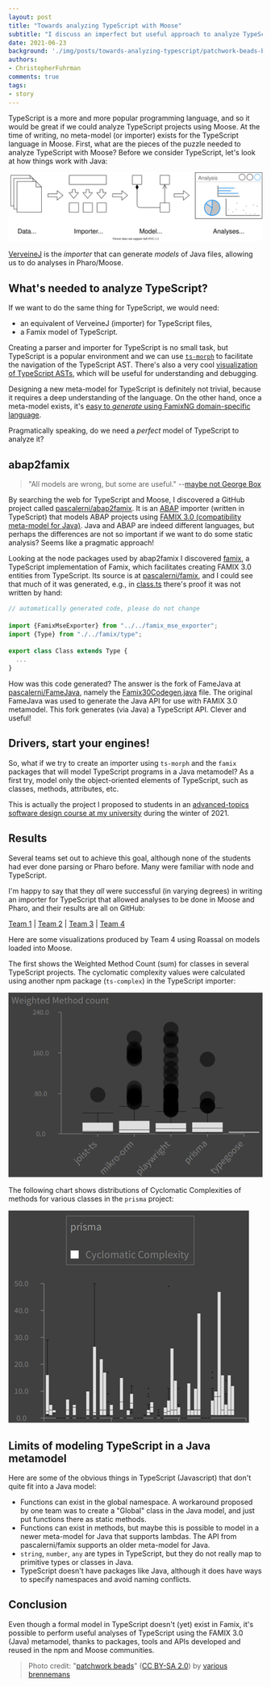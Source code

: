 ```yaml
---
layout: post
title: "Towards analyzing TypeScript with Moose"
subtitle: "I discuss an imperfect but useful approach to analyze TypeScript projects using existing elements."
date: 2021-06-23
background: './img/posts/towards-analyzing-typescript/patchwork-beads-by-various-brennemans.jpg'
authors:
- ChristopherFuhrman
comments: true
tags:
- story
---
```


TypeScript is a more and more popular programming language, and so it would be great if we could analyze TypeScript projects using Moose.
At the time of writing, no meta-model (or importer) exists for the TypeScript language in Moose.
First, what are the pieces of the puzzle needed to analyze TypeScript with Moose?
Before we consider TypeScript, let's look at how things work with Java:

![Elements of analyzing a Java project](./img/posts/towards-analyzing-typescript/puzzle.drawio.svg)

[VerveineJ](https://github.com/moosetechnology/VerveineJ) is the *importer* that can generate *models* of Java files, allowing us to do analyses in Pharo/Moose.

## What's needed to analyze TypeScript?

If we want to do the same thing for TypeScript, we would need:

- an equivalent of VerveineJ (importer) for TypeScript files,
- a Famix model of TypeScript.
 
Creating a parser and importer for TypeScript is no small task, but TypeScript is a popular environment and we can use [`ts-morph`](https://ts-morph.com/) to facilitate the navigation of the TypeScript AST.
There's also a very cool [visualization of TypeScript ASTs](https://ts-ast-viewer.com/#), which will be useful for understanding and debugging.

Designing a new meta-model for TypeScript is definitely not trivial, because it requires a deep understanding of the language.
On the other hand, once a meta-model exists, it's [easy to *generate* using FamixNG domain-specific language](/developers/create-new-metamodel).

Pragmatically speaking, do we need a *perfect* model of TypeScript to analyze it?

## abap2famix

> "All models are wrong, but some are useful." --[maybe not George Box](https://en.wikipedia.org/wiki/All_models_are_wrong)

By searching the web for TypeScript and Moose, I discovered a GitHub project called [pascalerni/abap2famix](https://github.com/pascalerni/abap2famix). 
It is an [ABAP](https://en.wikipedia.org/wiki/ABAP) importer (written in TypeScript) that models ABAP projects using [FAMIX 3.0 (compatibility meta-model for Java)](https://www.researchgate.net/publication/265428652_MSE_and_FAMIX_30_an_Interexchange_Format_and_Source_Code_Model_Family).
Java and ABAP are indeed different languages, but perhaps the differences are not so important if we want to do some static analysis?
Seems like a pragmatic approach!

Looking at the node packages used by abap2famix I discovered [famix](https://www.npmjs.com/package/famix), a TypeScript implementation of Famix, which facilitates creating FAMIX 3.0 entities from TypeScript.
Its source is at [pascalerni/famix](https://github.com/pascalerni/famix), and I could see that much of it was generated, e.g., in [class.ts](https://github.com/pascalerni/famix/blob/d68d11cbbc3f8423dcd1acd46da602ea13e2b1f4/src/model/famix/class.ts#L1) there's proof it was not written by hand:

```typescript
// automatically generated code, please do not change

import {FamixMseExporter} from "../../famix_mse_exporter";
import {Type} from "./../famix/type";

export class Class extends Type {
  ...
}
```

How was this code generated? The answer is the fork of FameJava at [pascalerni/FameJava](https://github.com/pascalerni/FameJava), namely the [Famix30Codegen.java](https://github.com/pascalerni/FameJava/blob/master/test/ch/akuhn/fame/codegen/target/Famix30Codegen.java) file.
The original FameJava was used to generate the Java API for use with FAMIX 3.0 metamodel.
This fork generates (via Java) a TypeScript API.
Clever and useful!

## Drivers, start your engines!

So, what if we try to create an importer using `ts-morph` and the `famix` packages that will model TypeScript programs in a Java metamodel?
As a first try, model only the object-oriented elements of TypeScript, such as classes, methods, attributes, etc.

This is actually the project I proposed to students in an [advanced-topics software design course at my university](https://www.etsmtl.ca/etudes/cours/MGL843) during the winter of 2021.

## Results

Several teams set out to achieve this goal, although none of the students had ever done parsing or Pharo before.
Many were familiar with node and TypeScript.

I'm happy to say that they *all* were successful (in varying degrees) in writing an importer for TypeScript that allowed analyses to be done in Moose and Pharo, and their results are all on GitHub:

[Team 1](https://github.com/Start2Run/TypeScript2Famix) \| [Team 2](https://github.com/Imonor/ProjetFamix) \| [Team 3](https://github.com/xamrol/prj-mgl843) \| [Team 4](https://github.com/km229/mseTsGenerator)

Here are some visualizations produced by Team 4 using Roassal on models loaded into Moose.

The first shows the Weighted Method Count (sum) for classes in several TypeScript projects. The cyclomatic complexity values were calculated using another npm package (`ts-complex`) in the TypeScript importer:

![WMC for various typescript projects](./img/posts/towards-analyzing-typescript/WMC_typescript_projects_team04.png)

The following chart shows distributions of Cyclomatic Complexities of methods for various classes in the `prisma` project:

![CC for prisma project in typescript](./img/posts/towards-analyzing-typescript/CC_prisma_team04.png)

## Limits of modeling TypeScript in a Java metamodel

Here are some of the obvious things in TypeScript (Javascript) that don't quite fit into a Java model:

- Functions can exist in the global namespace. A workaround proposed by one team was to create a "Global" class in the Java model, and just put functions there as static methods.
- Functions can exist in methods, but maybe this is possible to model in a newer meta-model for Java that supports lambdas. The API from pascalerni/famix supports an older meta-model for Java.
- `string`, `number`, `any` are types in TypeScript, but they do not really map to primitive types or classes in Java. 
- TypeScript doesn't have packages like Java, although it does have ways to specify namespaces and avoid naming conflicts.

## Conclusion

Even though a formal model in TypeScript doesn't (yet) exist in Famix, it's possible to perform useful analyses of TypeScript using the FAMIX 3.0 (Java) metamodel, thanks to packages, tools and APIs developed and reused in the npm and Moose communities. 

> Photo credit: "[patchwork beads](https://www.flickr.com/photos/brenneman/6062001126/)" ([CC BY-SA 2.0](https://creativecommons.org/licenses/by-sa/2.0/)) by [various brennemans](https://www.flickr.com/people/brenneman/)
